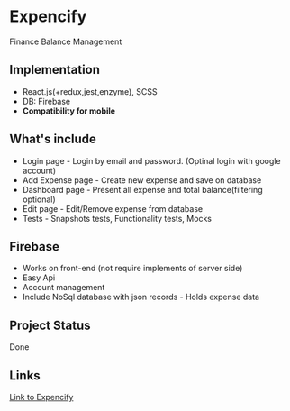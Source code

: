 # Expencify
  Finance Balance Management
## Implementation
  - React.js(+redux,jest,enzyme), SCSS
  - DB: Firebase
  - <b>Compatibility for mobile</b>
## What's include
  - Login page - Login by email and password. (Optinal login with google account)
  - Add Expense page - Create new expense and save on database
  - Dashboard page - Present all expense and total balance(filtering optional)
  - Edit page - Edit/Remove expense from database
  - Tests - Snapshots tests, Functionality tests, Mocks
## Firebase
  - Works on front-end (not require implements of server side)
  - Easy Api
  - Account management
  - Include NoSql database with json records - Holds expense data
## Project Status
  Done
## Links
  <a href="https://goo.gl/iqtzZK">Link to Expencify </a>
